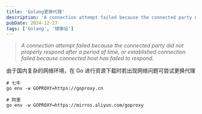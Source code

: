```yaml
---
title: 'Golang更换代理'
description: 'A connection attempt failed because the connected party did not properly respond after a period of time, or established connection failed because connected host has failed to respond.'
pubDate: 2024-12-27
tags: ['Golang', '镜像站']
---
```


> _A connection attempt failed because the connected party did not properly respond after a period of time, or established connection failed because connected host has failed to respond._

由于国内复杂的网络环境，在 Go 进行资源下载时若出现网络问题可尝试更换代理

```shell
# 七牛
go env -w GOPROXY=https://goproxy.cn

# 阿里
go env -w GOPROXY=https://mirros.aliyun.com/goproxy
```
